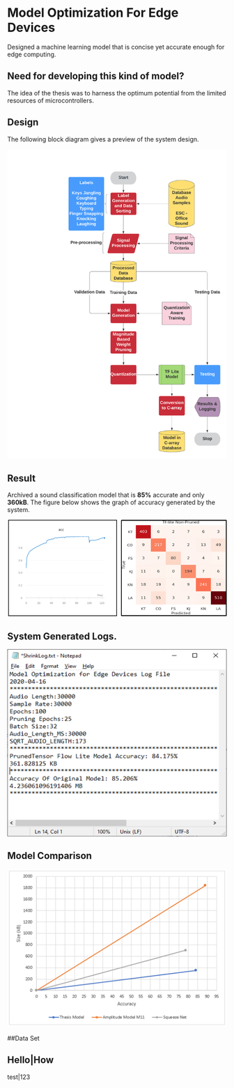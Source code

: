 # Model Optimization For Edge Devices

Designed a machine learning model that is concise yet accurate enough for edge computing. 

## Need for developing this kind of model?

The idea of the thesis was to harness the optimum potential from the limited resources of microcontrollers.

## Design
The following block diagram gives a preview of the system design.

![System Design](https://github.com/adolfdcosta91/Model-Optimization-For-Edge-Devices/blob/master/Github/Flow%20Chart%20Model%20Designing%20.png)

## Result 

Archived a sound classification model that is **85%** accurate and only **360kB**. The figure below shows the graph of accuracy generated by the system. 


![Accuracy](https://github.com/adolfdcosta91/Model-Optimization-For-Edge-Devices/blob/master/Github/result.png)

## System Generated Logs.

![Logs](https://github.com/adolfdcosta91/Model-Optimization-For-Edge-Devices/blob/master/Github/ShrinkLog.png)


## Model Comparison

![Model Comparison](https://github.com/adolfdcosta91/Model-Optimization-For-Edge-Devices/blob/master/Github/ModelCompare.PNG)

##Data Set

Hello|How
--------
test|123
